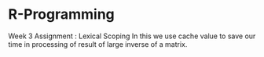 # R-Programming
Week 3 Assignment : Lexical Scoping 
In this we use cache value to save our time in processing of result of large inverse of a matrix.
